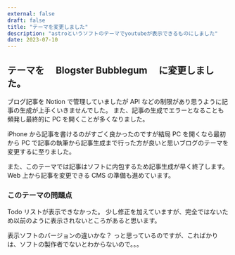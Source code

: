 ```yaml
---
external: false
draft: false
title: "テーマを変更しました"
description: "astroというソフトのテーマでyoutubeが表示できるものにしました"
date: 2023-07-10
---
```


## テーマを　 Blogster Bubblegum 　に変更しました。

ブログ記事を Notion で管理していましたが API などの制限があり思うように記事の生成が上手くいきませんでした。
また、記事の生成でエラーとなることも頻発し最終的に PC を開くことが多くなりました。

iPhone から記事を書けるのがすごく良かったのですが結局 PC を開くなら最初から PC で記事の執筆から記事生成まで行った方が良いと思いブログのテーマを変更するに至りました。

また、このテーマでは記事はソフトに内包するため記事生成が早く終了します。
Web 上から記事を変更できる CMS の準備も進めています。

### このテーマの問題点

Todo リストが表示できなかった。
少し修正を加えていますが、完全ではないため以前のように表示されないところがあると思います。

表示ソフトのバージョンの違いかな？
っと思っているのですが、こればかりは、ソフトの製作者でないとわからないので。。。
